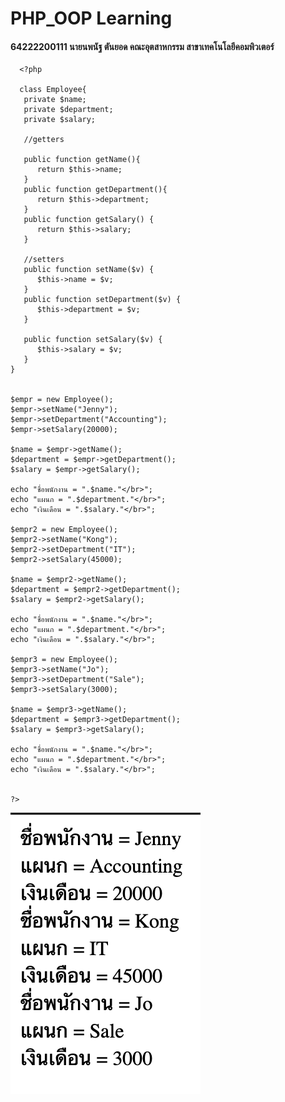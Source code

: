 # PHP_OOP Learning
#### 64222200111 นายนพนัฐ ตันยอด คณะอุตสาหกรรม สาขาเทคโนโลยีคอมพิวเตอร์

      <?php

      class Employee{
       private $name;
       private $department;
       private $salary;

       //getters

       public function getName(){
          return $this->name;
       }
       public function getDepartment(){
          return $this->department;
       }
       public function getSalary() {
          return $this->salary;
       }

       //setters
       public function setName($v) {
          $this->name = $v; 
       }
       public function setDepartment($v) {
          $this->department = $v; 
       }

       public function setSalary($v) {
          $this->salary = $v; 
       }
    }


    $empr = new Employee();
    $empr->setName("Jenny");
    $empr->setDepartment("Accounting");
    $empr->setSalary(20000);

    $name = $empr->getName();
    $department = $empr->getDepartment();
    $salary = $empr->getSalary();

    echo "ชื่อพนักงาน = ".$name."</br>";
    echo "แผนก = ".$department."</br>";
    echo "เงินเดือน = ".$salary."</br>";

    $empr2 = new Employee();
    $empr2->setName("Kong");
    $empr2->setDepartment("IT");
    $empr2->setSalary(45000);

    $name = $empr2->getName();
    $department = $empr2->getDepartment();
    $salary = $empr2->getSalary();

    echo "ชื่อพนักงาน = ".$name."</br>";
    echo "แผนก = ".$department."</br>";
    echo "เงินเดือน = ".$salary."</br>";

    $empr3 = new Employee();
    $empr3->setName("Jo");
    $empr3->setDepartment("Sale");
    $empr3->setSalary(3000);

    $name = $empr3->getName();
    $department = $empr3->getDepartment();
    $salary = $empr3->getSalary();

    echo "ชื่อพนักงาน = ".$name."</br>";
    echo "แผนก = ".$department."</br>";
    echo "เงินเดือน = ".$salary."</br>";


    ?>

![02Meth](https://github.com/nobpanatSRRU/PHP_OOP/blob/main/images/Screenshot%202566-01-22%20at%2020.25.11.png?raw=true)
